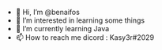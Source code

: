 - 👋 Hi, I’m @benaifos
- 👀 I’m interested in learning some things
- 🌱 I’m currently learning Java
- 📫 How to reach me dicord : Kasy3r#2029

<!---
benaifos/benaifos is a ✨ special ✨ repository because its `README.md` (this file) appears on your GitHub profile.
You can click the Preview link to take a look at your changes.
--->

